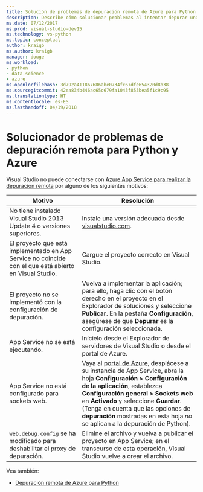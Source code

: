 ```yaml
---
title: Solución de problemas de depuración remota de Azure para Python
description: Describe cómo solucionar problemas al intentar depurar una aplicación de Python en ejecución en Azure App Service con Visual Studio.
ms.date: 07/12/2017
ms.prod: visual-studio-dev15
ms.technology: vs-python
ms.topic: conceptual
author: kraigb
ms.author: kraigb
manager: douge
ms.workload:
- python
- data-science
- azure
ms.openlocfilehash: 3d792a411867686abe0734fc67dfe654320d8b38
ms.sourcegitcommit: 42ea834b446ac65c679fa1043f853bea5f1c9c95
ms.translationtype: HT
ms.contentlocale: es-ES
ms.lasthandoff: 04/19/2018
---
```

# <a name="remote-debugging-troubleshooter-for-python-and-azure"></a>Solucionador de problemas de depuración remota para Python y Azure

Visual Studio no puede conectarse con [Azure App Service para realizar la depuración remota](debugging-remote-python-code-on-azure.md) por alguno de los siguientes motivos:

| Motivo | Resolución |
| --- | --- |
| No tiene instalado Visual Studio 2013 Update 4 o versiones superiores. | Instale una versión adecuada desde [visualstudio.com](https://www.visualstudio.com/downloads/). | 
| El proyecto que está implementado en App Service no coincide con el que está abierto en Visual Studio. | Cargue el proyecto correcto en Visual Studio. |
| El proyecto no se implementó con la configuración de depuración. | Vuelva a implementar la aplicación; para ello, haga clic con el botón derecho en el proyecto en el Explorador de soluciones y seleccione **Publicar**. En la pestaña **Configuración**, asegúrese de que **Depurar** es la configuración seleccionada. |
| App Service no se está ejecutando. | Inícielo desde el Explorador de servidores de Visual Studio o desde el portal de Azure. |
| App Service no está configurado para sockets web. | Vaya al [portal de Azure](https://portal.azure.com), desplácese a su instancia de App Service, abra la hoja **Configuración > Configuración de la aplicación**, establezca **Configuración general > Sockets web** en **Activado** y seleccione **Guardar**. (Tenga en cuenta que las opciones de **depuración** mostradas en esta hoja *no* se aplican a la depuración de Python). |
| `web.debug.config` se ha modificado para deshabilitar el proxy de depuración. | Elimine el archivo y vuelva a publicar el proyecto en App Service; en el transcurso de esta operación, Visual Studio vuelve a crear el archivo. |

Vea también:

- [Depuración remota de Azure para Python](debugging-remote-python-code-on-azure.md)
